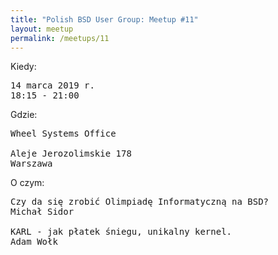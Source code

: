 ```yaml
---
title: "Polish BSD User Group: Meetup #11"
layout: meetup
permalink: /meetups/11
---
```

Kiedy:
<pre>
14 marca 2019 r.
18:15 - 21:00
</pre>
Gdzie:
<pre>
Wheel Systems Office

Aleje Jerozolimskie 178
Warszawa
</pre>
O czym:
<pre style="white-space: pre-wrap;">
Czy da się zrobić Olimpiadę Informatyczną na BSD?
Michał Sidor

KARL - jak płatek śniegu, unikalny kernel.
Adam Wołk
</pre>
